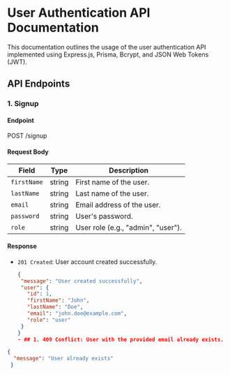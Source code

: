 # User Authentication API Documentation

This documentation outlines the usage of the user authentication API implemented using Express.js, Prisma, Bcrypt, and JSON Web Tokens (JWT).

## API Endpoints

### 1. Signup

#### Endpoint
POST /signup



#### Request Body

| Field      | Type   | Description                       |
|------------|--------|-----------------------------------|
| `firstName` | string | First name of the user.           |
| `lastName`  | string | Last name of the user.            |
| `email`     | string | Email address of the user.        |
| `password`  | string | User's password.                  |
| `role`      | string | User role (e.g., "admin", "user").|

#### Response
- `201 Created`: User account created successfully.

   ```json
  {
    "message": "User created successfully",
    "user": {
      "id": 1,
      "firstName": "John",
      "lastName": "Doe",
      "email": "john.doe@example.com",
      "role": "user"
    }
  }
   - ## 1. 409 Conflict: User with the provided email already exists.
```json
{
  "message": "User already exists"
 }


